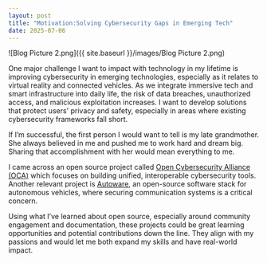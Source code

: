 ```yaml
---
layout: post
title: "Motivation:Solving Cybersecurity Gaps in Emerging Tech"
date: 2025-07-06
---
```


![Blog Picture 2.png]({{ site.baseurl }}/images/Blog Picture 2.png)



One major challenge I want to impact with technology in my lifetime is improving cybersecurity in emerging technologies, especially as it relates to virtual reality and connected vehicles. As we integrate immersive tech and smart infrastructure into daily life, the risk of data breaches, unauthorized access, and malicious exploitation increases. I want to develop solutions that protect users' privacy and safety, especially in areas where existing cybersecurity frameworks fall short.

If I’m successful, the first person I would want to tell is my late grandmother. She always believed in me and pushed me to work hard and dream big. Sharing that accomplishment with her would mean everything to me.

I came across an open source project called [Open Cybersecurity Alliance (OCA)](https://github.com/opencybersecurityalliance) which focuses on building unified, interoperable cybersecurity tools. Another relevant project is [Autoware](https://github.com/autowarefoundation/autoware.ai), an open-source software stack for autonomous vehicles, where securing communication systems is a critical concern.

Using what I’ve learned about open source, especially around community engagement and documentation, these projects could be great learning opportunities and potential contributions down the line. They align with my passions and would let me both expand my skills and have real-world impact.
